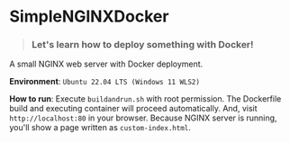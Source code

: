 # SimpleNGINXDocker
> ### Let's learn how to deploy something with Docker!
A small NGINX web server with Docker deployment.

**Environment**: `Ubuntu 22.04 LTS (Windows 11 WLS2)`

**How to run**: Execute `buildandrun.sh` with root permission. The Dockerfile build and executing container will proceed automatically. And, visit `http://localhost:80` in your browser. Because NGINX server is running, you'll show a page written as `custom-index.html`.
